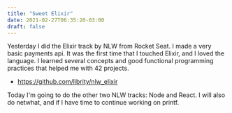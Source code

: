```yaml
---
title: "Sweet Elixir"
date: 2021-02-27T06:35:20-03:00
draft: false
---
```


Yesterday I did the Elixir track by NLW from Rocket Seat. I made a very basic payments api. It was the first time that I touched Elixir, and I loved the language. I learned several concepts and good functional programming practices that helped me with 42 projects.

- https://github.com/librity/nlw_elixir

Today I'm going to do the other two NLW tracks: Node and React. I will also do netwhat, and if I have time to continue working on printf.
